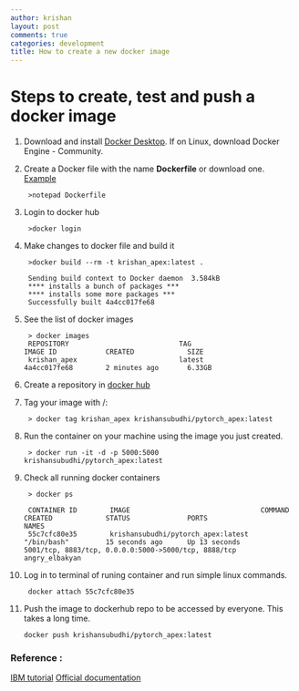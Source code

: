 ```yaml
---
author: krishan
layout: post
comments: true
categories: development
title: How to create a new docker image
---
```


# Steps to create, test and push a docker image

1. Download and install [Docker Desktop](https://docker.com/get-started). If on Linux, download Docker Engine - Community.
2. Create a Docker file with the name **Dockerfile** or download one. [Example](https://github.com/krishansubudhi/gendered-pronoun-resolution/blob/master/dockerfiles/Dockerfile)
    
        >notepad Dockerfile

2. Login to docker hub

        >docker login

3. Make changes to docker file and build it

        >docker build --rm -t krishan_apex:latest .
        
        Sending build context to Docker daemon  3.584kB
        **** installs a bunch of packages ***
        **** installs some more packages ***
        Successfully built 4a4cc017fe68

4. See the list of docker images

        > docker images
        REPOSITORY                           TAG                                        IMAGE ID            CREATED             SIZE
        krishan_apex                         latest                                     4a4cc017fe68        2 minutes ago       6.33GB


5. Create a repository in [docker hub](https://hub.docker.com/)

6. Tag your image with <username>/<reponame>:<tag>
    
        > docker tag krishan_apex krishansubudhi/pytorch_apex:latest

7. Run the container on your machine using the image you just created.

        > docker run -it -d -p 5000:5000  krishansubudhi/pytorch_apex:latest

8. Check all running docker containers

        > docker ps
        
        CONTAINER ID        IMAGE                                COMMAND             CREATED             STATUS              PORTS                                                  NAMES
        55c7cfc80e35        krishansubudhi/pytorch_apex:latest   "/bin/bash"         15 seconds ago      Up 13 seconds       5001/tcp, 8883/tcp, 0.0.0.0:5000->5000/tcp, 8888/tcp   angry_elbakyan


9. Log in to terminal of runing container and run simple linux commands. 
        
        docker attach 55c7cfc80e35

10. Push the image to dockerhub repo to be accessed by everyone. This takes a long time.
        
        docker push krishansubudhi/pytorch_apex:latest

### Reference : 

[IBM tutorial](https://developer.ibm.com/tutorials/accessing-dockerhub-repos-in-iks/)
[Official documentation](https://docs.docker.com/docker-hub/)
